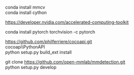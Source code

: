 conda install mmcv    
conda install cython

https://developer.nvidia.com/accelerated-computing-toolkit

conda install pytorch torchvision -c pytorch

https://github.com/philferriere/cocoapi.git     
cocoapi\PythonAPI     
python setup.py build_ext install

git clone https://github.com/open-mmlab/mmdetection.git     
python setup.py develop

